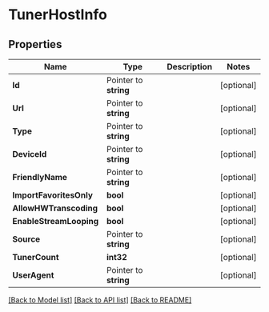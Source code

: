 # TunerHostInfo

## Properties

Name | Type | Description | Notes
------------ | ------------- | ------------- | -------------
**Id** | Pointer to **string** |  | [optional] 
**Url** | Pointer to **string** |  | [optional] 
**Type** | Pointer to **string** |  | [optional] 
**DeviceId** | Pointer to **string** |  | [optional] 
**FriendlyName** | Pointer to **string** |  | [optional] 
**ImportFavoritesOnly** | **bool** |  | [optional] 
**AllowHWTranscoding** | **bool** |  | [optional] 
**EnableStreamLooping** | **bool** |  | [optional] 
**Source** | Pointer to **string** |  | [optional] 
**TunerCount** | **int32** |  | [optional] 
**UserAgent** | Pointer to **string** |  | [optional] 

[[Back to Model list]](../README.md#documentation-for-models) [[Back to API list]](../README.md#documentation-for-api-endpoints) [[Back to README]](../README.md)


